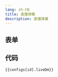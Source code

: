 ```yaml
---
lang: zh-CN
title: 直播弹幕
description: 直播弹幕
---
```


<script setup lang="ts">
import { liveDmSchema } from './_schema'
import useConfigStore from '@store/config'
import { storeToRefs } from 'pinia';
const { configs, id } = storeToRefs(useConfigStore())

</script>

## 表单

<JSONSchema :schema="liveDmSchema" v-model="configs[id].liveDm"></JSONSchema>

## 代码

```json-vue
{{configs[id].liveDm}}
```
